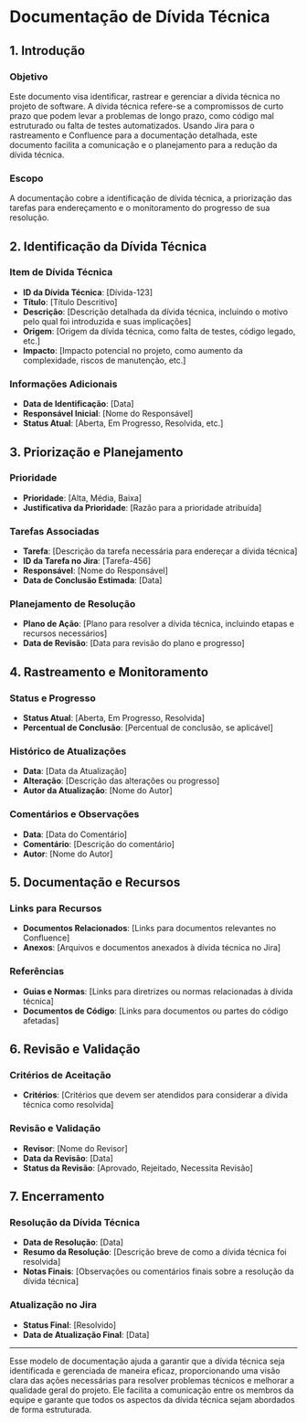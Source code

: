 # Documentação de Dívida Técnica

## 1. Introdução

### Objetivo
Este documento visa identificar, rastrear e gerenciar a dívida técnica no projeto de software. A dívida técnica refere-se a compromissos de curto prazo que podem levar a problemas de longo prazo, como código mal estruturado ou falta de testes automatizados. Usando Jira para o rastreamento e Confluence para a documentação detalhada, este documento facilita a comunicação e o planejamento para a redução da dívida técnica.

### Escopo
A documentação cobre a identificação de dívida técnica, a priorização das tarefas para endereçamento e o monitoramento do progresso de sua resolução.

## 2. Identificação da Dívida Técnica

### Item de Dívida Técnica
- **ID da Dívida Técnica**: [Dívida-123]
- **Título**: [Título Descritivo]
- **Descrição**: [Descrição detalhada da dívida técnica, incluindo o motivo pelo qual foi introduzida e suas implicações]
- **Origem**: [Origem da dívida técnica, como falta de testes, código legado, etc.]
- **Impacto**: [Impacto potencial no projeto, como aumento da complexidade, riscos de manutenção, etc.]

### Informações Adicionais
- **Data de Identificação**: [Data]
- **Responsável Inicial**: [Nome do Responsável]
- **Status Atual**: [Aberta, Em Progresso, Resolvida, etc.]

## 3. Priorização e Planejamento

### Prioridade
- **Prioridade**: [Alta, Média, Baixa]
- **Justificativa da Prioridade**: [Razão para a prioridade atribuída]

### Tarefas Associadas
- **Tarefa**: [Descrição da tarefa necessária para endereçar a dívida técnica]
- **ID da Tarefa no Jira**: [Tarefa-456]
- **Responsável**: [Nome do Responsável]
- **Data de Conclusão Estimada**: [Data]

### Planejamento de Resolução
- **Plano de Ação**: [Plano para resolver a dívida técnica, incluindo etapas e recursos necessários]
- **Data de Revisão**: [Data para revisão do plano e progresso]

## 4. Rastreamento e Monitoramento

### Status e Progresso
- **Status Atual**: [Aberta, Em Progresso, Resolvida]
- **Percentual de Conclusão**: [Percentual de conclusão, se aplicável]

### Histórico de Atualizações
- **Data**: [Data da Atualização]
- **Alteração**: [Descrição das alterações ou progresso]
- **Autor da Atualização**: [Nome do Autor]

### Comentários e Observações
- **Data**: [Data do Comentário]
- **Comentário**: [Descrição do comentário]
- **Autor**: [Nome do Autor]

## 5. Documentação e Recursos

### Links para Recursos
- **Documentos Relacionados**: [Links para documentos relevantes no Confluence]
- **Anexos**: [Arquivos e documentos anexados à dívida técnica no Jira]

### Referências
- **Guias e Normas**: [Links para diretrizes ou normas relacionadas à dívida técnica]
- **Documentos de Código**: [Links para documentos ou partes do código afetadas]

## 6. Revisão e Validação

### Critérios de Aceitação
- **Critérios**: [Critérios que devem ser atendidos para considerar a dívida técnica como resolvida]

### Revisão e Validação
- **Revisor**: [Nome do Revisor]
- **Data da Revisão**: [Data]
- **Status da Revisão**: [Aprovado, Rejeitado, Necessita Revisão]

## 7. Encerramento

### Resolução da Dívida Técnica
- **Data de Resolução**: [Data]
- **Resumo da Resolução**: [Descrição breve de como a dívida técnica foi resolvida]
- **Notas Finais**: [Observações ou comentários finais sobre a resolução da dívida técnica]

### Atualização no Jira
- **Status Final**: [Resolvido]
- **Data de Atualização Final**: [Data]

---

Esse modelo de documentação ajuda a garantir que a dívida técnica seja identificada e gerenciada de maneira eficaz, proporcionando uma visão clara das ações necessárias para resolver problemas técnicos e melhorar a qualidade geral do projeto. Ele facilita a comunicação entre os membros da equipe e garante que todos os aspectos da dívida técnica sejam abordados de forma estruturada.